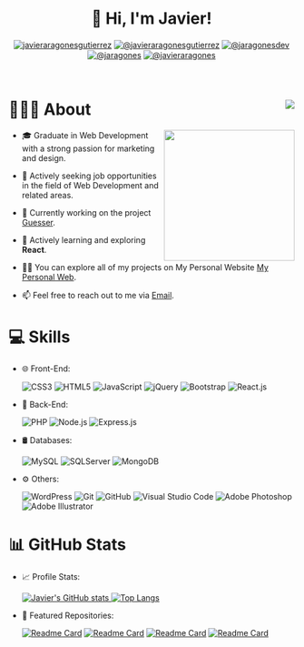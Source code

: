 <!--
**javieraragones/javieraragones** is a ✨ _special_ ✨ repository because its `README.md` (this file) appears on your GitHub profile.

Here are some ideas to get you started:

- 🔭 I’m currently working on ...
- 🌱 I’m currently learning ...
- 👯 I’m looking to collaborate on ...
- 🤔 I’m looking for help with ...
- 💬 Ask me about ...
- 📫 How to reach me: ...
- 😄 Pronouns: ...
- ⚡ Fun fact: ...

<br clear="left"/>

<div align="right" >
   
# Hi, I'm Javier!

</div>

<div>
<h1 align="center">Hi, I'm Javier Aragonés 👋</h1> 
</div>
-->
<div align="center" >
   
# 👋 Hi, I'm Javier!

</div>

<p align="center">
<a href="https://www.linkedin.com/in/javieraragonesgutierrez/" target="blank"><img align="center" src="https://img.shields.io/badge/LinkedIn-0077B5?style=for-the-badge&logo=linkedin&logoColor=white" alt="javieraragonesgutierrez"/></a>
<a href = "mailto:javieraragonesgutierrez@gmail.com" target="blank"><img align="center" src="https://img.shields.io/badge/Gmail-D14836?style=for-the-badge&logo=gmail&logoColor=white" alt="@javieraragonesgutierrez"  /></a>
  <a href = "https://twitter.com/jaragonesdev" target="blank"><img align="center" src="https://img.shields.io/badge/Twitter-1DA1F2?style=for-the-badge&logo=twitter&logoColor=white" alt="@jaragonesdev"  /></a>
<a href = "https://codepen.io/jaragones" target="blank"><img align="center" src="https://img.shields.io/badge/Codepen-000000?style=for-the-badge&logo=codepen&logoColor=white" alt="@jaragones"  /></a>
<a href = "https://replit.com/@javieraragones" target="blank"><img align="center" src="https://img.shields.io/badge/replit-667881?style=for-the-badge&logo=replit&logoColor=white" alt="@javieraragones"  /></a>
  </p>
<br>

<!--Intro start-->

# 👨🏻‍💻 About <img align="right" src="https://visitcount.itsvg.in/api?id=javieraragones&label=Profile%20Views&color=12&icon=5&pretty=true" />

<img align="right" width="auto" height="230" src="https://static.vecteezy.com/system/resources/previews/019/153/003/original/3d-minimal-programming-icon-coding-screen-web-development-concept-laptop-with-a-coding-screen-and-a-coding-icon-3d-illustration-png.png">


- 🎓 Graduate in Web Development with a strong passion for marketing and design.

- 💼 Actively seeking job opportunities in the field of Web Development and related areas.

- 🔭 Currently working on the project [Guesser](https://github.com/javieraragones/guesser).

- 🌱 Actively learning and exploring **React**.

- 👨‍💻 You can explore all of my projects on My Personal Website [My Personal Web](https://javieraragones.github.io/portfolio/).

- 📫 Feel free to reach out to me via [Email](mailto:javieraragonesgutierrez@gmail.com).


# 💻 Skills

<p align="center">

- 🌐 Front-End:
    
    ![CSS3](https://img.shields.io/badge/css3-%231572B6.svg?style=for-the-badge&logo=css3&logoColor=white)
    ![HTML5](https://img.shields.io/badge/html5-%23E34F26.svg?style=for-the-badge&logo=html5&logoColor=white)
    ![JavaScript](https://img.shields.io/badge/JavaScript-F7DF1E?style=for-the-badge&logo=javascript&logoColor=black)
    ![jQuery](https://img.shields.io/badge/jQuery-0769AD?style=for-the-badge&logo=jquery&logoColor=white)
    ![Bootstrap](https://img.shields.io/badge/Bootstrap-563D7C?style=for-the-badge&logo=bootstrap&logoColor=white)
    ![React.js](https://img.shields.io/badge/React-20232A?style=for-the-badge&logo=react&logoColor=61DAFB)

- 🔧 Back-End:

    ![PHP](https://img.shields.io/badge/PHP-777BB4?style=for-the-badge&logo=php&logoColor=white)
    ![Node.js](https://img.shields.io/badge/Node.js-43853D?style=for-the-badge&logo=node.js&logoColor=white)
    ![Express.js](https://img.shields.io/badge/Express.js-404D59?style=for-the-badge)
    

- 🛢 Databases:

    ![MySQL](https://img.shields.io/badge/MySQL-00000F?style=for-the-badge&logo=mysql&logoColor=white)
    ![SQLServer](https://img.shields.io/badge/Microsoft_SQL_Server-CC2927?style=for-the-badge&logo=microsoft-sql-server&logoColor=white)
    ![MongoDB](https://img.shields.io/badge/MongoDB-4EA94B?style=for-the-badge&logo=mongodb&logoColor=white)
    
- ⚙️ Others:
    
    ![WordPress](https://img.shields.io/badge/WordPress-%23117AC9.svg?style=for-the-badge&logo=WordPress&logoColor=white)
    ![Git](https://img.shields.io/badge/GIT-E44C30?style=for-the-badge&logo=git&logoColor=white)
    ![GitHub](https://img.shields.io/badge/github-%23121011.svg?style=for-the-badge&logo=github&logoColor=white)
    ![Visual Studio Code](https://img.shields.io/badge/Visual%20Studio%20Code-0078d7.svg?style=for-the-badge&logo=visual-studio-code&logoColor=white)
    ![Adobe Photoshop](https://img.shields.io/badge/adobe%20photoshop-%2331A8FF.svg?style=for-the-badge&logo=adobe%20photoshop&logoColor=white)
    ![Adobe Illustrator](https://img.shields.io/badge/Adobe%20Illustrator-FF9A00?style=for-the-badge&logo=adobe%20illustrator&logoColor=white)
</p>

# 📊 GitHub Stats 

- 📈 Profile Stats:
  <p>
  <a href="https://github.com/anuraghazra/github-readme-stats" target="_blank">
    <img src="https://github-readme-stats.vercel.app/api?username=javieraragones&show_icons=true&theme=radical&title_color=ffffff&text_color=c9cacc&icon_color=2bbc8a&bg_color=1d1f21" alt="Javier's GitHub stats" />
  </a>
  <a href="https://github.com/anuraghazra/github-readme-stats" target="_blank">
    <img src="https://github-readme-stats.vercel.app/api/top-langs/?username=javieraragones&layout=compact&show_icons=true&theme=radical&title_color=ffffff&text_color=c9cacc&icon_color=2bbc8a&bg_color=1d1f21" alt="Top Langs" />
  </a>
  </p>
  
- 🌟 Featured Repositories:
  
  [![Readme Card](https://github-readme-stats.vercel.app/api/pin/?username=javieraragones&repo=portfolio&show_icons=true&theme=radical&title_color=ffffff&text_color=c9cacc&icon_color=2bbc8a&bg_color=1d1f21)](https://github.com/anuraghazra/github-readme-stats)
  [![Readme Card](https://github-readme-stats.vercel.app/api/pin/?username=javieraragones&repo=guesser-demo&show_icons=true&theme=radical&title_color=ffffff&text_color=c9cacc&icon_color=2bbc8a&bg_color=1d1f21)](https://github.com/anuraghazra/github-readme-stats)
  [![Readme Card](https://github-readme-stats.vercel.app/api/pin/?username=javieraragones&repo=prueba-tecnica-junior-react&show_icons=true&theme=radical&title_color=ffffff&text_color=c9cacc&icon_color=2bbc8a&bg_color=1d1f21)](https://github.com/anuraghazra/github-readme-stats)
  [![Readme Card](https://github-readme-stats.vercel.app/api/pin/?username=javieraragones&repo=boilerplate-sudoku-solver&show_icons=true&theme=radical&title_color=ffffff&text_color=c9cacc&icon_color=2bbc8a&bg_color=1d1f21)](https://github.com/anuraghazra/github-readme-stats)
  
